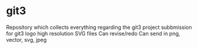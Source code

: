 # git3
Repository which collects everything regarding the git3 project
subbmission for git3 logo 
high resolution 
SVG files 
Can revise/redo
Can send in png, vector, svg, jpeg 
